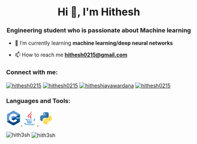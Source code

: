 <h1 align="center">Hi 👋, I'm Hithesh</h1>
<h3 align="center">Engineering student who is passionate about Machine learning</h3>

- 🌱 I’m currently learning **machine learning/deep neural networks**

- 📫 How to reach me **hithesh0215@gmail.com**

<h3 align="left">Connect with me:</h3>
<p align="left">
<a href="https://dev.to/hithesh0215" target="blank"><img align="center" src="https://raw.githubusercontent.com/rahuldkjain/github-profile-readme-generator/master/src/images/icons/Social/devto.svg" alt="hithesh0215" height="30" width="40" /></a>
<a href="https://twitter.com/hithesh0215" target="blank"><img align="center" src="https://raw.githubusercontent.com/rahuldkjain/github-profile-readme-generator/master/src/images/icons/Social/twitter.svg" alt="hithesh0215" height="30" width="40" /></a>
<a href="https://linkedin.com/in/hitheshjayawardana" target="blank"><img align="center" src="https://raw.githubusercontent.com/rahuldkjain/github-profile-readme-generator/master/src/images/icons/Social/linked-in-alt.svg" alt="hitheshjayawardana" height="30" width="40" /></a>
<a href="https://www.leetcode.com/hithesh0215" target="blank"><img align="center" src="https://raw.githubusercontent.com/rahuldkjain/github-profile-readme-generator/master/src/images/icons/Social/leet-code.svg" alt="hithesh0215" height="30" width="40" /></a>
</p>

<h3 align="left">Languages and Tools:</h3>
<p align="left"> <a href="https://www.w3schools.com/cpp/" target="_blank" rel="noreferrer"> <img src="https://raw.githubusercontent.com/devicons/devicon/master/icons/cplusplus/cplusplus-original.svg" alt="cplusplus" width="40" height="40"/> </a> <a href="https://www.java.com" target="_blank" rel="noreferrer"> <img src="https://raw.githubusercontent.com/devicons/devicon/master/icons/java/java-original.svg" alt="java" width="40" height="40"/> </a> <a href="https://www.python.org" target="_blank" rel="noreferrer"> <img src="https://raw.githubusercontent.com/devicons/devicon/master/icons/python/python-original.svg" alt="python" width="40" height="40"/> </a> </p>

<p><img align="left" src="https://github-readme-stats.vercel.app/api/top-langs?username=hith3sh&show_icons=true&locale=en&layout=compact" alt="hith3sh" /></p>

<p>&nbsp;<img align="center" src="https://github-readme-stats.vercel.app/api?username=hith3sh&show_icons=true&locale=en" alt="hith3sh" /></p>
